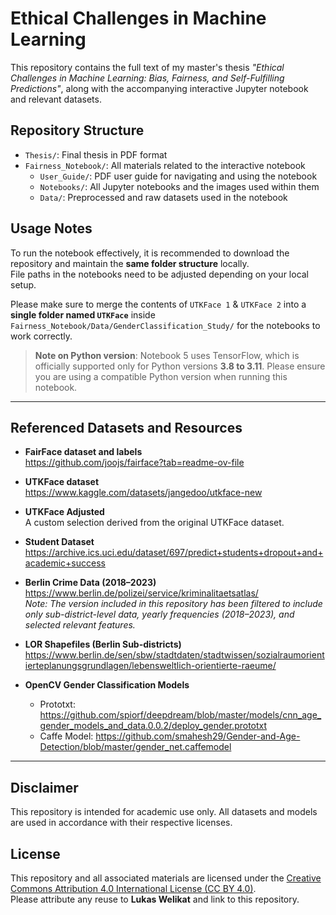 # Ethical Challenges in Machine Learning

This repository contains the full text of my master's thesis *"Ethical Challenges in Machine Learning: Bias, Fairness, and Self-Fulfilling Predictions"*, along with the accompanying interactive Jupyter notebook and relevant datasets.

## Repository Structure

- `Thesis/`: Final thesis in PDF format
- `Fairness_Notebook/`: All materials related to the interactive notebook
  - `User_Guide/`: PDF user guide for navigating and using the notebook
  - `Notebooks/`: All Jupyter notebooks and the images used within them
  - `Data/`: Preprocessed and raw datasets used in the notebook

## Usage Notes

To run the notebook effectively, it is recommended to download the repository and maintain the **same folder structure** locally.  
File paths in the notebooks need to be adjusted depending on your local setup.

Please make sure to merge the contents of `UTKFace 1` & `UTKFace 2` into a **single folder named `UTKFace`** inside  
`Fairness_Notebook/Data/GenderClassification_Study/` for the notebooks to work correctly.

> **Note on Python version**: Notebook 5 uses TensorFlow, which is officially supported only for Python versions **3.8 to 3.11**.
> Please ensure you are using a compatible Python version when running this notebook.

---

## Referenced Datasets and Resources

- **FairFace dataset and labels**  
  https://github.com/joojs/fairface?tab=readme-ov-file

- **UTKFace dataset**  
  https://www.kaggle.com/datasets/jangedoo/utkface-new

- **UTKFace Adjusted**  
  A custom selection derived from the original UTKFace dataset.

- **Student Dataset**  
  https://archive.ics.uci.edu/dataset/697/predict+students+dropout+and+academic+success

- **Berlin Crime Data (2018–2023)**  
  https://www.berlin.de/polizei/service/kriminalitaetsatlas/  
  *Note: The version included in this repository has been filtered to include only sub-district-level data, yearly frequencies (2018–2023), and selected relevant features.*

- **LOR Shapefiles (Berlin Sub-districts)**  
  https://www.berlin.de/sen/sbw/stadtdaten/stadtwissen/sozialraumorientierteplanungsgrundlagen/lebensweltlich-orientierte-raeume/

- **OpenCV Gender Classification Models**  
  - Prototxt: https://github.com/spiorf/deepdream/blob/master/models/cnn_age_gender_models_and_data.0.0.2/deploy_gender.prototxt  
  - Caffe Model: https://github.com/smahesh29/Gender-and-Age-Detection/blob/master/gender_net.caffemodel

---

## Disclaimer

This repository is intended for academic use only. All datasets and models are used in accordance with their respective licenses.

## License

This repository and all associated materials are licensed under the [Creative Commons Attribution 4.0 International License (CC BY 4.0)](https://creativecommons.org/licenses/by/4.0/).  
Please attribute any reuse to **Lukas Welikat** and link to this repository.

